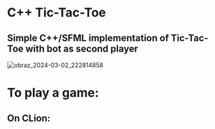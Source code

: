# C++ Tic-Tac-Toe
## Simple C++/SFML implementation of Tic-Tac-Toe with bot as second player

![obraz_2024-03-02_222814858](https://github.com/c0wie/Tic-Tac-Toe/assets/134772524/2f76d4c9-3b2a-4c15-9a86-0343ee5101e4)

# To play a game:
## On CLion:
